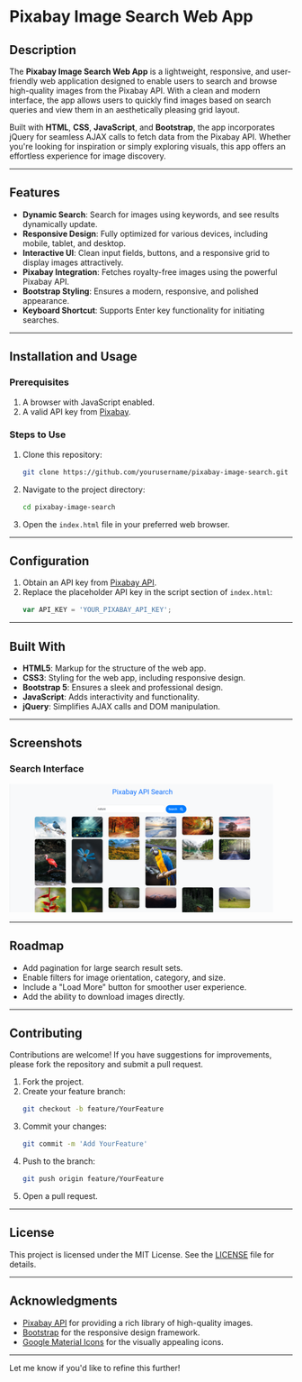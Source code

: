 # Pixabay Image Search Web App

## Description

The **Pixabay Image Search Web App** is a lightweight, responsive, and user-friendly web application designed to enable users to search and browse high-quality images from the Pixabay API. With a clean and modern interface, the app allows users to quickly find images based on search queries and view them in an aesthetically pleasing grid layout.

Built with **HTML**, **CSS**, **JavaScript**, and **Bootstrap**, the app incorporates jQuery for seamless AJAX calls to fetch data from the Pixabay API. Whether you're looking for inspiration or simply exploring visuals, this app offers an effortless experience for image discovery.

---

## Features

- **Dynamic Search**: Search for images using keywords, and see results dynamically update.
- **Responsive Design**: Fully optimized for various devices, including mobile, tablet, and desktop.
- **Interactive UI**: Clean input fields, buttons, and a responsive grid to display images attractively.
- **Pixabay Integration**: Fetches royalty-free images using the powerful Pixabay API.
- **Bootstrap Styling**: Ensures a modern, responsive, and polished appearance.
- **Keyboard Shortcut**: Supports Enter key functionality for initiating searches.

---

## Installation and Usage

### Prerequisites
1. A browser with JavaScript enabled.
2. A valid API key from [Pixabay](https://pixabay.com/api/docs/).

### Steps to Use
1. Clone this repository:
   ```bash
   git clone https://github.com/yourusername/pixabay-image-search.git
   ```
2. Navigate to the project directory:
   ```bash
   cd pixabay-image-search
   ```
3. Open the `index.html` file in your preferred web browser.

---

## Configuration

1. Obtain an API key from [Pixabay API](https://pixabay.com/api/docs/).
2. Replace the placeholder API key in the script section of `index.html`:
   ```javascript
   var API_KEY = 'YOUR_PIXABAY_API_KEY';
   ```

---

## Built With

- **HTML5**: Markup for the structure of the web app.
- **CSS3**: Styling for the web app, including responsive design.
- **Bootstrap 5**: Ensures a sleek and professional design.
- **JavaScript**: Adds interactivity and functionality.
- **jQuery**: Simplifies AJAX calls and DOM manipulation.

---

## Screenshots

### Search Interface
![Search Interface](https://raw.githubusercontent.com/TutorialsAndroid/PixaBay-Image-Search/refs/heads/master/Screenshot%202025-01-03%20143827.png)

---

## Roadmap

- Add pagination for large search result sets.
- Enable filters for image orientation, category, and size.
- Include a "Load More" button for smoother user experience.
- Add the ability to download images directly.

---

## Contributing

Contributions are welcome! If you have suggestions for improvements, please fork the repository and submit a pull request.

1. Fork the project.
2. Create your feature branch:
   ```bash
   git checkout -b feature/YourFeature
   ```
3. Commit your changes:
   ```bash
   git commit -m 'Add YourFeature'
   ```
4. Push to the branch:
   ```bash
   git push origin feature/YourFeature
   ```
5. Open a pull request.

---

## License

This project is licensed under the MIT License. See the [LICENSE](LICENSE) file for details.

---

## Acknowledgments

- [Pixabay API](https://pixabay.com/api/docs/) for providing a rich library of high-quality images.
- [Bootstrap](https://getbootstrap.com/) for the responsive design framework.
- [Google Material Icons](https://fonts.google.com/icons) for the visually appealing icons.

---

Let me know if you'd like to refine this further!